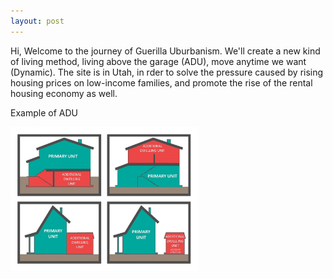 ```yaml
---
layout: post
---
```

  Hi, Welcome to the journey of Guerilla Uburbanism. We'll create a new kind of living method, living above the garage (ADU), move anytime we want (Dynamic).
  The site is in Utah, in rder to solve the pressure caused by rising housing prices on low-income families, and promote the rise of the rental housing economy as well.
  
  
  
  
  
  Example of ADU
     
 <img alt="ADU1" src="https://github.com/GraceLL00L/ARCH-3105/blob/c5e4c38e612e53fba986414f1fb95cef4dcd75c4/_posts/ADU1.jpg?raw=true" width="300">


 
     
 


[jekyll-docs]: http://jekyllrb.com/docs/home
[jekyll-gh]:   https://github.com/jekyll/jekyll
[jekyll-talk]: https://talk.jekyllrb.com/

